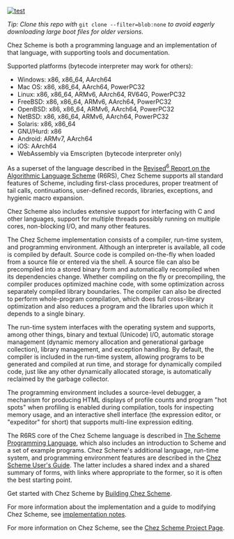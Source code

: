 [![test](https://github.com/cisco/ChezScheme/actions/workflows/ci.yml/badge.svg?branch=main)](https://github.com/cisco/ChezScheme/actions/workflows/ci.yml)

*Tip: Clone this repo with* `git clone --filter=blob:none` *to avoid
eagerly downloading large boot files for older versions.*

Chez Scheme is both a programming language and an implementation of
that language, with supporting tools and documentation.

Supported platforms (bytecode interpreter may work for others):

 * Windows: x86, x86_64, AArch64
 * Mac OS: x86, x86_64, AArch64, PowerPC32
 * Linux: x86, x86_64, ARMv6, AArch64, RV64G, PowerPC32
 * FreeBSD: x86, x86_64, ARMv6, AArch64, PowerPC32
 * OpenBSD: x86, x86_64, ARMv6, AArch64, PowerPC32
 * NetBSD: x86, x86_64, ARMv6, AArch64, PowerPC32
 * Solaris: x86, x86_64
 * GNU/Hurd: x86
 * Android: ARMv7, AArch64
 * iOS: AArch64
 * WebAssembly via Emscripten (bytecode interpreter only)

As a superset of the language described in the
[Revised<sup>6</sup> Report on the Algorithmic Language Scheme](http://www.r6rs.org)
(R6RS), Chez Scheme supports all standard features of Scheme,
including first-class procedures, proper treatment of tail calls,
continuations, user-defined records, libraries, exceptions, and
hygienic macro expansion.

Chez Scheme also includes extensive support for interfacing with C
and other languages, support for multiple threads possibly running
on multiple cores, non-blocking I/O, and many other features.

The Chez Scheme implementation consists of a compiler, run-time
system, and programming environment.
Although an interpreter is available, all code is compiled by
default.
Source code is compiled on-the-fly when loaded from a source file
or entered via the shell.
A source file can also be precompiled into a stored binary form and
automatically recompiled when its dependencies change.
Whether compiling on the fly or precompiling, the compiler produces
optimized machine code, with some optimization across separately
compiled library boundaries.
The compiler can also be directed to perform whole-program compilation,
which does full cross-library optimization and also reduces a
program and the libraries upon which it depends to a single binary.

The run-time system interfaces with the operating system and supports,
among other things, binary and textual (Unicode) I/O, automatic
storage management (dynamic memory allocation and generational
garbage collection), library management, and exception handling.
By default, the compiler is included in the run-time system, allowing
programs to be generated and compiled at run time, and storage for
dynamically compiled code, just like any other dynamically allocated
storage, is automatically reclaimed by the garbage collector.

The programming environment includes a source-level debugger, a
mechanism for producing HTML displays of profile counts and program
"hot spots" when profiling is enabled during compilation, tools for
inspecting memory usage, and an interactive shell interface (the
expression editor, or "expeditor" for short) that supports multi-line
expression editing.

The R6RS core of the Chez Scheme language is described in
[The Scheme Programming Language](http://www.scheme.com/tspl4/),
which also includes an introduction to Scheme and a set of example programs.
Chez Scheme's additional language, run-time system, and
programming environment features are described in the
[Chez Scheme User's Guide](http://cisco.github.io/ChezScheme/csug9.5/csug.html).
The latter includes a shared index and a shared summary of forms,
with links where appropriate to the former, so it is often the best
starting point.

Get started with Chez Scheme by [Building Chez Scheme](BUILDING).

For more information about the implementation and a guide to modifying
Chez Scheme, see [implementation notes](IMPLEMENTATION.md).

For more information on Chez Scheme, see the [Chez Scheme Project Page](https://cisco.github.io/ChezScheme/).
